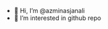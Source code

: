 - 👋 Hi, I’m @azminasjanali
- 👀 I’m interested in github repo

<!---
azminasjanali/azminasjanali is a ✨ special ✨ repository because its `README.md` (this file) appears on your GitHub profile.
You can click the Preview link to take a look at your changes.
--->

